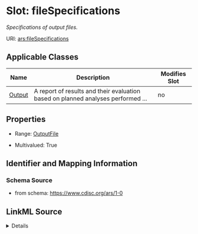 # Slot: fileSpecifications


_Specifications of output files._



URI: [ars:fileSpecifications](https://www.cdisc.org/ars/1-0/fileSpecifications)



<!-- no inheritance hierarchy -->




## Applicable Classes

| Name | Description | Modifies Slot |
| --- | --- | --- |
[Output](Output.md) | A report of results and their evaluation based on planned analyses performed ... |  no  |







## Properties

* Range: [OutputFile](OutputFile.md)

* Multivalued: True





## Identifier and Mapping Information







### Schema Source


* from schema: https://www.cdisc.org/ars/1-0




## LinkML Source

<details>
```yaml
name: fileSpecifications
description: Specifications of output files.
from_schema: https://www.cdisc.org/ars/1-0
rank: 1000
multivalued: true
alias: fileSpecifications
domain_of:
- Output
range: OutputFile
inlined: true
inlined_as_list: true

```
</details>